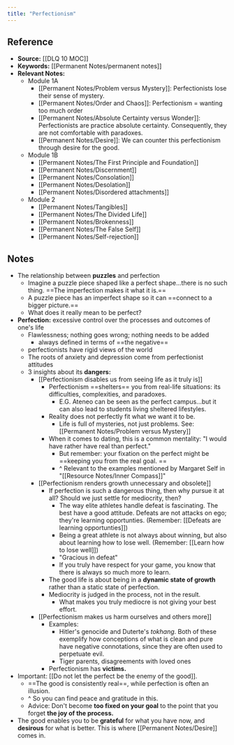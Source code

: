 ```yaml
---
title: "Perfectionism"
---
```

## Reference
- **Source:** [[DLQ 10 MOC]]
- **Keywords:** [[Permanent Notes/permanent notes]]
- **Relevant Notes:**
	- Module 1A
		- [[Permanent Notes/Problem versus Mystery]]: Perfectionists lose their sense of mystery.
		- [[Permanent Notes/Order and Chaos]]: Perfectionism = wanting too much order
		- [[Permanent Notes/Absolute Certainty versus Wonder]]: Perfectionists are practice absolute certainty. Consequently, they are not comfortable with paradoxes.
		- [[Permanent Notes/Desire]]: We can counter this perfectionism through desire for the good.
	- Module 1B
		- [[Permanent Notes/The First Principle and Foundation]]
		- [[Permanent Notes/Discernment]]
		- [[Permanent Notes/Consolation]]
		- [[Permanent Notes/Desolation]]
		- [[Permanent Notes/Disordered attachments]]
	- Module 2
		- [[Permanent Notes/Tangibles]]
		- [[Permanent Notes/The Divided Life]]
		- [[Permanent Notes/Brokenness]]
		- [[Permanent Notes/The False Self]]
		- [[Permanent Notes/Self-rejection]]

## Notes
- The relationship between **puzzles** and perfection
	- Imagine a puzzle piece shaped like a perfect shape...there is no such thing. ==The imperfection makes it what it is.==
	- A puzzle piece has an imperfect shape so it can ==connect to a bigger picture.==
	- What does it really mean to be perfect?
- **Perfection:** excessive control over the processes and outcomes of one's life 
	- Flawlessness; nothing goes wrong; nothing needs to be added
		- always defined in terms of ==the negative==
	- perfectionists have rigid views of the world
	- The roots of anxiety and depression come from perfectionist attitudes
	- 3 insights about its **dangers:**
		- [[Perfectionism disables us from seeing life as it truly is]]
			- Perfectionism ==shelters== you from real-life situations: its difficulties, complexities, and paradoxes.
				- E.G. Ateneo can be seen as the perfect campus...but it can also lead to students living sheltered lifestyles.
			- Reality does not perfectly fit what we want it to be.
				- Life is full of mysteries, not just problems. See: [[Permanent Notes/Problem versus Mystery]]
			- When it comes to dating, this is a common mentality: "I would have rather have real than perfect."
				- But remember: your fixation on the perfect might be ==keeping you from the real goal. ==
				- ^ Relevant to the examples mentioned by Margaret Self in "[[Resource Notes/Inner Compass]]"
		- [[Perfectionism renders growth unnecessary and obsolete]]
			- If perfection is such a dangerous thing, then why pursue it at all? Should we just settle for mediocrity, then?
				- The way elite athletes handle defeat is fascinating. The best have a good attitude. Defeats are not attacks on ego; they're learning opportunties. (Remember: [[Defeats are learning opportunties]])
				- Being a great athlete is not always about winning, but also about learning how to lose well. (Remember: [[Learn how to lose well]])
				- "Gracious in defeat"
				- If you truly have respect for your game, you know that there is always so much more to learn.
			- The good life is about being in a **dynamic state of growth** rather than a static state of perfection.
			- Mediocrity is judged in the process, not in the result. 
				- What makes you truly mediocre is not giving your best effort.
		- [[Perfectionism makes us harm ourselves and others more]]
			- Examples:
				- Hitler's genocide and Duterte's *tokhang*. Both of these exemplify how conceptions of what is clean and pure have negative connotations, since they are often used to perpetuate evil.
				- Tiger parents, disagreements with loved ones
			- Perfectionism has **victims.**
- Important: [[Do not let the perfect be the enemy of the good]].
	- ==The good is consistently real==, while perfection is often an illusion.
	- ^ So you can find peace and gratitude in this.
	- Advice: Don't become **too fixed on your goal** to the point that you forget **the joy of the process.**
- The good enables you to be **grateful** for what you have now, and **desirous** for what is better. This is where [[Permanent Notes/Desire]] comes in.
